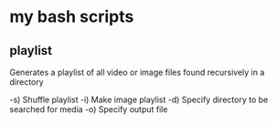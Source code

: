 # my bash scripts

## playlist
Generates a playlist of all video or image files found recursively in a directory

-s) Shuffle playlist
-i) Make image playlist
-d) Specify directory to be searched for media
-o) Specify output file